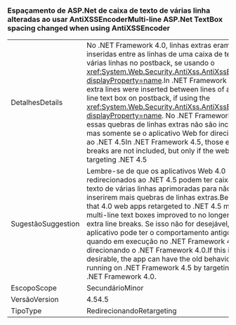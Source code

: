 ### <a name="multi-line-aspnet-textbox-spacing-changed-when-using-antixssencoder"></a><span data-ttu-id="2882c-101">Espaçamento de ASP.Net de caixa de texto de várias linha alteradas ao usar AntiXSSEncoder</span><span class="sxs-lookup"><span data-stu-id="2882c-101">Multi-line ASP.Net TextBox spacing changed when using AntiXSSEncoder</span></span>

|   |   |
|---|---|
|<span data-ttu-id="2882c-102">Detalhes</span><span class="sxs-lookup"><span data-stu-id="2882c-102">Details</span></span>|<span data-ttu-id="2882c-103">No .NET Framework 4.0, linhas extras eram inseridas entre as linhas de uma caixa de texto de várias linhas no postback, se usando o <xref:System.Web.Security.AntiXss.AntiXssEncoder?displayProperty=name>.</span><span class="sxs-lookup"><span data-stu-id="2882c-103">In .NET Framework 4.0, extra lines were inserted between lines of a multi-line text box on postback, if using the <xref:System.Web.Security.AntiXss.AntiXssEncoder?displayProperty=name>.</span></span> <span data-ttu-id="2882c-104">No .NET Framework 4.5, essas quebras de linhas extras não são incluídas. mas somente se o aplicativo Web for direcionado ao .NET 4.5</span><span class="sxs-lookup"><span data-stu-id="2882c-104">In .NET Framework 4.5, those extra line breaks are not included, but only if the web app is targeting .NET 4.5</span></span>|
|<span data-ttu-id="2882c-105">Sugestão</span><span class="sxs-lookup"><span data-stu-id="2882c-105">Suggestion</span></span>|<span data-ttu-id="2882c-106">Lembre-se de que os aplicativos Web 4.0 redirecionados ao .NET 4.5 podem ter caixas de texto de várias linhas aprimoradas para não inserirem mais quebras de linhas extras.</span><span class="sxs-lookup"><span data-stu-id="2882c-106">Be aware that 4.0 web apps retargeted to .NET 4.5 may have multi-line text boxes improved to no longer insert extra line breaks.</span></span> <span data-ttu-id="2882c-107">Se isso não for desejável, o aplicativo pode ter o comportamento antigo quando em execução no .NET Framework 4.5 direcionando o .NET Framework 4.0.</span><span class="sxs-lookup"><span data-stu-id="2882c-107">If this is not desirable, the app  can have the old behavior when running on .NET Framework 4.5 by targeting the .NET Framework 4.0.</span></span>|
|<span data-ttu-id="2882c-108">Escopo</span><span class="sxs-lookup"><span data-stu-id="2882c-108">Scope</span></span>|<span data-ttu-id="2882c-109">Secundário</span><span class="sxs-lookup"><span data-stu-id="2882c-109">Minor</span></span>|
|<span data-ttu-id="2882c-110">Versão</span><span class="sxs-lookup"><span data-stu-id="2882c-110">Version</span></span>|<span data-ttu-id="2882c-111">4.5</span><span class="sxs-lookup"><span data-stu-id="2882c-111">4.5</span></span>|
|<span data-ttu-id="2882c-112">Tipo</span><span class="sxs-lookup"><span data-stu-id="2882c-112">Type</span></span>|<span data-ttu-id="2882c-113">Redirecionando</span><span class="sxs-lookup"><span data-stu-id="2882c-113">Retargeting</span></span>|

